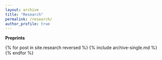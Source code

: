 ```yaml
---
layout: archive
title: "Research"
permalink: /research/
author_profile: true
---
```


**Preprints**

{% for post in site.research reversed %}
  {% include archive-single.md %}
{% endfor %}
